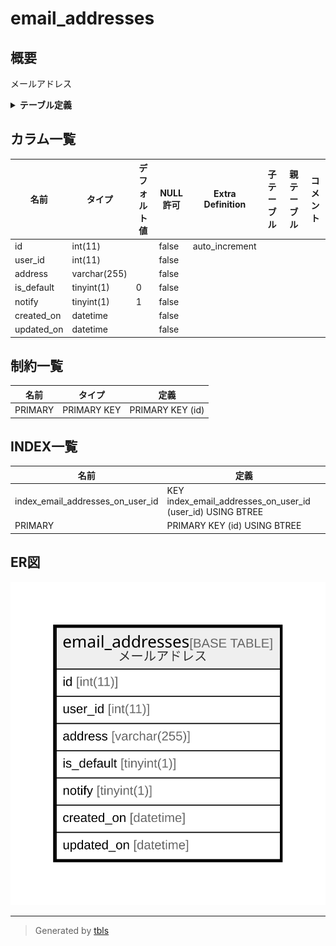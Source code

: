 # email_addresses

## 概要

メールアドレス

<details>
<summary><strong>テーブル定義</strong></summary>

```sql
CREATE TABLE `email_addresses` (
  `id` int(11) NOT NULL AUTO_INCREMENT,
  `user_id` int(11) NOT NULL,
  `address` varchar(255) NOT NULL,
  `is_default` tinyint(1) NOT NULL DEFAULT '0',
  `notify` tinyint(1) NOT NULL DEFAULT '1',
  `created_on` datetime NOT NULL,
  `updated_on` datetime NOT NULL,
  PRIMARY KEY (`id`),
  KEY `index_email_addresses_on_user_id` (`user_id`)
) ENGINE=InnoDB AUTO_INCREMENT=[Redacted by tbls] DEFAULT CHARSET=utf8
```

</details>

## カラム一覧

| 名前         | タイプ          | デフォルト値       | NULL許可   | Extra Definition | 子テーブル      | 親テーブル      | コメント     |
| ---------- | ------------ | ------------ | -------- | ---------------- | ---------- | ---------- | -------- |
| id         | int(11)      |              | false    | auto_increment   |            |            |          |
| user_id    | int(11)      |              | false    |                  |            |            |          |
| address    | varchar(255) |              | false    |                  |            |            |          |
| is_default | tinyint(1)   | 0            | false    |                  |            |            |          |
| notify     | tinyint(1)   | 1            | false    |                  |            |            |          |
| created_on | datetime     |              | false    |                  |            |            |          |
| updated_on | datetime     |              | false    |                  |            |            |          |

## 制約一覧

| 名前      | タイプ         | 定義               |
| ------- | ----------- | ---------------- |
| PRIMARY | PRIMARY KEY | PRIMARY KEY (id) |

## INDEX一覧

| 名前                               | 定義                                                         |
| -------------------------------- | ---------------------------------------------------------- |
| index_email_addresses_on_user_id | KEY index_email_addresses_on_user_id (user_id) USING BTREE |
| PRIMARY                          | PRIMARY KEY (id) USING BTREE                               |

## ER図

![er](email_addresses.svg)

---

> Generated by [tbls](https://github.com/k1LoW/tbls)
